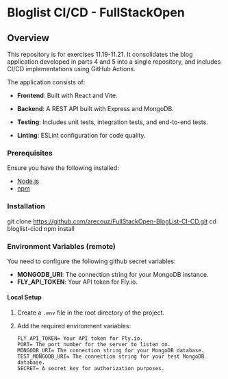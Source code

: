 # Bloglist CI/CD - FullStackOpen

## Overview

This repository is for exercises 11.19-11.21. It consolidates the blog application developed in parts 4 and 5 into a single repository, and includes CI/CD implementations using GitHub Actions.

The application consists of:
- **Frontend**: Built with React and Vite.
- **Backend**: A REST API built with Express and MongoDB.

- **Testing**: Includes unit tests, integration tests, and end-to-end tests.
- **Linting**: ESLint configuration for code quality.

### Prerequisites

Ensure you have the following installed:
- [Node.js](https://nodejs.org/)
- [npm](https://www.npmjs.com/)

### Installation

git clone https://github.com/arecouz/FullStackOpen-BlogList-CI-CD.git
cd bloglist-cicd
npm install

### Environment Variables (remote)

You need to configure the following github secret variables:

- **MONGODB_URI**: The connection string for your MongoDB instance.
- **FLY_API_TOKEN**: Your API token for Fly.io.

#### Local Setup

1. Create a `.env` file in the root directory of the project.
2. Add the required environment variables:

   ```dotenv
   FLY_API_TOKEN= Your API token for Fly.io.
   PORT= The port number for the server to listen on.
   MONGODB_URI= The connection string for your MongoDB database.
   TEST_MONGODB_URI= The connection string for your test MongoDB database.
   SECRET= A secret key for authorization purposes.
